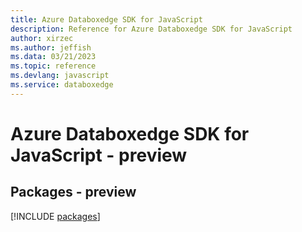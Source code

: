 ```yaml
---
title: Azure Databoxedge SDK for JavaScript
description: Reference for Azure Databoxedge SDK for JavaScript
author: xirzec
ms.author: jeffish
ms.data: 03/21/2023
ms.topic: reference
ms.devlang: javascript
ms.service: databoxedge
---
```

# Azure Databoxedge SDK for JavaScript - preview
## Packages - preview
[!INCLUDE [packages](databoxedge-index.md)]